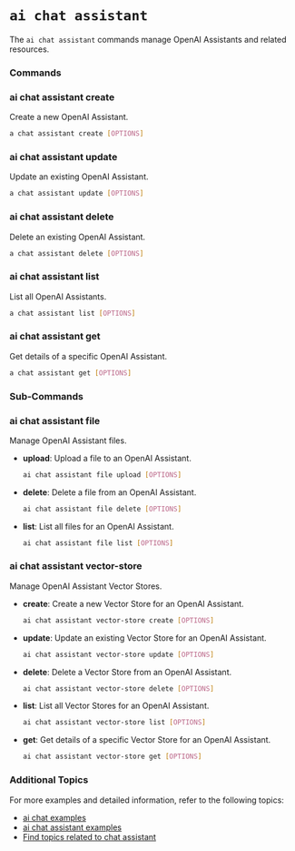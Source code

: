 # `ai chat assistant`

The `ai chat assistant` commands manage OpenAI Assistants and related resources.

### Commands

### ai chat assistant create

Create a new OpenAI Assistant.

``` bash
a chat assistant create [OPTIONS]
```

### ai chat assistant update

Update an existing OpenAI Assistant.

``` bash
a chat assistant update [OPTIONS]
```

### ai chat assistant delete

Delete an existing OpenAI Assistant.

``` bash
a chat assistant delete [OPTIONS]
```

### ai chat assistant list

List all OpenAI Assistants.

``` bash
a chat assistant list [OPTIONS]
```

### ai chat assistant get

Get details of a specific OpenAI Assistant.

``` bash
a chat assistant get [OPTIONS]
```

### Sub-Commands

### ai chat assistant file

Manage OpenAI Assistant files.

* **upload**: Upload a file to an OpenAI Assistant.
  
  ``` bash
  ai chat assistant file upload [OPTIONS]
  ```

* **delete**: Delete a file from an OpenAI Assistant.
  
  ``` bash
  ai chat assistant file delete [OPTIONS]
  ```

* **list**: List all files for an OpenAI Assistant.
  
  ``` bash
  ai chat assistant file list [OPTIONS]
  ```

### ai chat assistant vector-store

Manage OpenAI Assistant Vector Stores.

* **create**: Create a new Vector Store for an OpenAI Assistant.
  
  ``` bash
  ai chat assistant vector-store create [OPTIONS]
  ```

* **update**: Update an existing Vector Store for an OpenAI Assistant.
  
  ``` bash
  ai chat assistant vector-store update [OPTIONS]
  ```

* **delete**: Delete a Vector Store from an OpenAI Assistant.
  
  ``` bash
  ai chat assistant vector-store delete [OPTIONS]
  ```

* **list**: List all Vector Stores for an OpenAI Assistant.
  
  ``` bash
  ai chat assistant vector-store list [OPTIONS]
  ```

* **get**: Get details of a specific Vector Store for an OpenAI Assistant.
  
  ``` bash
  ai chat assistant vector-store get [OPTIONS]
  ```

### Additional Topics

For more examples and detailed information, refer to the following topics:

* [ai chat examples](#)
* [ai chat assistant examples](#)
* [Find topics related to chat assistant](#)
